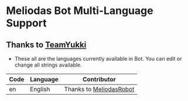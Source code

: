 # Meliodas Bot Multi-Language Support
## Thanks to [TeamYukki](https://t.me/TeamYukki)

- These all are the languages currently available in Bot. You can edit or change all strings available.

| Code | Language | Contributor |
|-|-------|-------|
| en | English | Thanks to [MeliodasRobot](https://t.me/MeliodasRobot)
